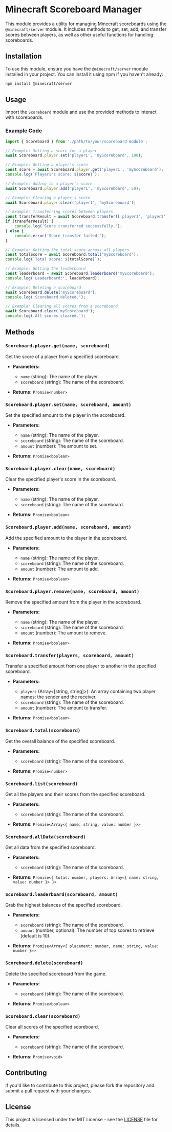 # Minecraft Scoreboard Manager

This module provides a utility for managing Minecraft scoreboards using the `@minecraft/server` module. It includes methods to get, set, add, and transfer scores between players, as well as other useful functions for handling scoreboards.

## Installation

To use this module, ensure you have the `@minecraft/server` module installed in your project. You can install it using npm if you haven't already:

```bash
npm install @minecraft/server
```

## Usage

Import the `Scoreboard` module and use the provided methods to interact with scoreboards.

### Example Code

```javascript
import { Scoreboard } from './path/to/your/scoreboard-module';

// Example: Setting a score for a player
await Scoreboard.player.set('player1', 'myScoreboard', 100);

// Example: Getting a player's score
const score = await Scoreboard.player.get('player1', 'myScoreboard');
console.log(`Player1's score: ${score}`);

// Example: Adding to a player's score
await Scoreboard.player.add('player1', 'myScoreboard', 50);

// Example: Clearing a player's score
await Scoreboard.player.clear('player1', 'myScoreboard');

// Example: Transferring scores between players
const transferResult = await Scoreboard.transfer(['player1', 'player2'], 'myScoreboard', 30);
if (transferResult) {
    console.log('Score transferred successfully.');
} else {
    console.error('Score transfer failed.');
}

// Example: Getting the total score across all players
const totalScore = await Scoreboard.total('myScoreboard');
console.log(`Total score: ${totalScore}`);

// Example: Getting the leaderboard
const leaderboard = await Scoreboard.leaderboard('myScoreboard');
console.log('Leaderboard:', leaderboard);

// Example: Deleting a scoreboard
await Scoreboard.delete('myScoreboard');
console.log('Scoreboard deleted.');

// Example: Clearing all scores from a scoreboard
await Scoreboard.clear('myScoreboard');
console.log('All scores cleared.');
```

## Methods

### `Scoreboard.player.get(name, scoreboard)`

Get the score of a player from a specified scoreboard.

- **Parameters:**
  - `name` (string): The name of the player.
  - `scoreboard` (string): The name of the scoreboard.

- **Returns:** `Promise<number>`

### `Scoreboard.player.set(name, scoreboard, amount)`

Set the specified amount to the player in the scoreboard.

- **Parameters:**
  - `name` (string): The name of the player.
  - `scoreboard` (string): The name of the scoreboard.
  - `amount` (number): The amount to set.

- **Returns:** `Promise<boolean>`

### `Scoreboard.player.clear(name, scoreboard)`

Clear the specified player's score in the scoreboard.

- **Parameters:**
  - `name` (string): The name of the player.
  - `scoreboard` (string): The name of the scoreboard.

- **Returns:** `Promise<boolean>`

### `Scoreboard.player.add(name, scoreboard, amount)`

Add the specified amount to the player in the scoreboard.

- **Parameters:**
  - `name` (string): The name of the player.
  - `scoreboard` (string): The name of the scoreboard.
  - `amount` (number): The amount to add.

- **Returns:** `Promise<boolean>`

### `Scoreboard.player.remove(name, scoreboard, amount)`

Remove the specified amount from the player in the scoreboard.

- **Parameters:**
  - `name` (string): The name of the player.
  - `scoreboard` (string): The name of the scoreboard.
  - `amount` (number): The amount to remove.

- **Returns:** `Promise<boolean>`

### `Scoreboard.transfer(players, scoreboard, amount)`

Transfer a specified amount from one player to another in the specified scoreboard.

- **Parameters:**
  - `players` (Array<[string, string]>): An array containing two player names: the sender and the receiver.
  - `scoreboard` (string): The name of the scoreboard.
  - `amount` (number): The amount to transfer.

- **Returns:** `Promise<boolean>`

### `Scoreboard.total(scoreboard)`

Get the overall balance of the specified scoreboard.

- **Parameters:**
  - `scoreboard` (string): The name of the scoreboard.

- **Returns:** `Promise<number>`

### `Scoreboard.list(scoreboard)`

Get all the players and their scores from the specified scoreboard.

- **Parameters:**
  - `scoreboard` (string): The name of the scoreboard.

- **Returns:** `Promise<Array<{ name: string, value: number }>>`

### `Scoreboard.allData(scoreboard)`

Get all data from the specified scoreboard.

- **Parameters:**
  - `scoreboard` (string): The name of the scoreboard.

- **Returns:** `Promise<{ total: number, players: Array<{ name: string, value: number }> }>` 

### `Scoreboard.leaderboard(scoreboard, amount)`

Grab the highest balances of the specified scoreboard.

- **Parameters:**
  - `scoreboard` (string): The name of the scoreboard.
  - `amount` (number, optional): The number of top scores to retrieve (default is 10).

- **Returns:** `Promise<Array<{ placement: number, name: string, value: number }>>`

### `Scoreboard.delete(scoreboard)`

Delete the specified scoreboard from the game.

- **Parameters:**
  - `scoreboard` (string): The name of the scoreboard.

- **Returns:** `Promise<boolean>`

### `Scoreboard.clear(scoreboard)`

Clear all scores of the specified scoreboard.

- **Parameters:**
  - `scoreboard` (string): The name of the scoreboard.

- **Returns:** `Promise<void>`

## Contributing

If you'd like to contribute to this project, please fork the repository and submit a pull request with your changes.

## License

This project is licensed under the MIT License - see the [LICENSE](LICENSE) file for details.
